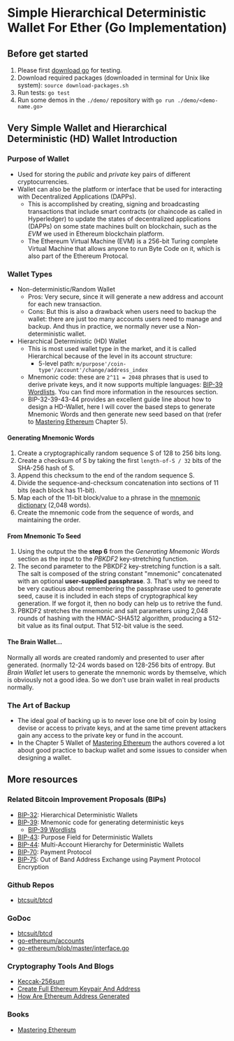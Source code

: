 # Simple Hierarchical Deterministic Wallet For Ether (Go Implementation)

## Before get started

1. Please first [download go](https://golang.org/dl/) for testing.
2. Download required packages (downloaded in terminal for Unix like system): `source download-packages.sh`
3. Run tests: `go test`
4. Run some demos in the `./demo/` repository with `go run ./demo/<demo-name.go>`


## Very Simple Wallet and Hierarchical Deterministic (HD) Wallet Introduction

### Purpose of Wallet

* Used for storing the *public* and *private* key pairs of different cryptocurrencies.
* Wallet can also be the platform or interface that be used for interacting with Decentralized Applications (DAPPs).
	* This is accomplished by creating, signing and broadcasting transactions that include smart contracts (or chaincode as called in Hyperledger) to update the states of decentralized applications (DAPPs) on some state machines built on blockchain, such as the *EVM* we used in Ethereum blockchain platform.
	* The Ethereum Virtual Machine (EVM) is a 256-bit Turing complete Virtual Machine that allows anyone to run Byte Code on it, which is also part of the Ethereum Protocal.

### Wallet Types

* Non-deterministic/Random Wallet
	* Pros: Very secure, since it will generate a new address and account for each new transaction.
	* Cons: But this is also a drawback when users need to backup the wallet: there are just too many accounts users need to manage and backup. And thus in practice, we normally never use a Non-deterministic wallet.
* Hierarchical Deterministic (HD) Wallet
	* This is most used wallet type in the market, and it is called Hierarchical because of the level in its account structure:
		* 5-level path: `m/purpose'/coin-type'/account'/change/address_index`
	* Mnemonic code: these are `2^11 = 2048` phrases that is used to derive private keys, and it now supports multiple languages: [BIP-39 Wordlists](https://github.com/bitcoin/bips/blob/master/bip-0039/bip-0039-wordlists.md). You can find more information in the resources section.
	* BIP-32-39-43-44 provides an excellent guide line about how to design a HD-Wallet, here I will cover the based steps to generate Mnemonic Words and then generate new seed based on that (refer to [Mastering Ethereum](https://www.amazon.com/s/?ie=UTF8&keywords=mastering+ethereum&tag=googhydr-20&index=aps&hvadid=241643286910&hvpos=1t1&hvnetw=g&hvrand=17035223864127781598&hvpone=&hvptwo=&hvqmt=e&hvdev=c&hvdvcmdl=&hvlocint=&hvlocphy=9016722&hvtargid=kwd-278823743929&ref=pd_sl_2fo8ttzbc9_e) Chapter 5).

#### Generating Mnemonic Words

1. Create a cryptographically random sequence S of 128 to 256 bits long.
2. Create a checksum of S by taking the first `length-of-S / 32` bits of the SHA-256 hash of S.
3. Append this checksum to the end of the random sequence S.
4. Divide the sequence-and-checksum concatenation into sections of 11 bits (each block has 11-bit).
5. Map each of the 11-bit block/value to a phrase in the [mnemonic dictionary](https://github.com/bitcoin/bips/blob/master/bip-0039/bip-0039-wordlists.md) (2,048 words).
6. Create the mnemonic code from the sequence of words, and maintaining the order.

#### From Mnemonic To Seed

1. Using the output the the **step 6** from the *Generating Mnemonic Words* section as the input to the *PBKDF2* key-stretching function.
2. The second parameter to the PBKDF2 key-stretching function is a salt. The salt is composed of the string constant "mnemonic" concatenated with an optional **user-supplied passphrase**. 
	3. That's why we need to be very cautious about remembering the passphrase used to generate seed, cause it is included in each steps of cryptographical key generation. If we forgot it, then no body can help us to retrive the fund.
4. PBKDF2 stretches the mnemonic and salt parameters using 2,048 rounds of hashing with the HMAC-SHA512 algorithm, producing a 512-bit value as its final output. That 512-bit value is the seed.

#### The Brain Wallet...

Normally all words are created randomly and presented to user after generated. (normally 12-24 words based on 128-256 bits of entropy. But *Brain Wallet* let users to generate the mnemonic words by themselve, which is obviously not a good idea. So we don't use brain wallet in real products normally.


### The Art of Backup

* The ideal goal of backing up is to never lose one bit of coin by losing devise or access to private keys, and at the same time prevent attackers gain any access to the private key or fund in the account.
* In the Chapter 5 Wallet of [Mastering Ethereum](https://www.amazon.com/s/?ie=UTF8&keywords=mastering+ethereum&tag=googhydr-20&index=aps&hvadid=241643286910&hvpos=1t1&hvnetw=g&hvrand=17035223864127781598&hvpone=&hvptwo=&hvqmt=e&hvdev=c&hvdvcmdl=&hvlocint=&hvlocphy=9016722&hvtargid=kwd-278823743929&ref=pd_sl_2fo8ttzbc9_e) the authors covered a lot about good practice to backup wallet and some issues to consider when designing a wallet.


## More resources

### Related Bitcoin Improvement Proposals (BIPs)

* [BIP-32](https://github.com/bitcoin/bips/blob/master/bip-0032.mediawiki): Hierarchical Deterministic Wallets
* [BIP-39](https://github.com/bitcoin/bips/blob/master/bip-0039.mediawiki): Mnemonic code for generating deterministic keys
	* [BIP-39 Wordlists](https://github.com/bitcoin/bips/blob/master/bip-0039/bip-0039-wordlists.md)
* [BIP-43](https://github.com/bitcoin/bips/blob/master/bip-0043.mediawiki): Purpose Field for Deterministic Wallets
* [BIP-44](https://github.com/bitcoin/bips/blob/master/bip-0044.mediawiki): Multi-Account Hierarchy for Deterministic Wallets
* [BIP-70](https://github.com/bitcoin/bips/blob/master/bip-0070.mediawiki): Payment Protocol
* [BIP-75](https://github.com/bitcoin/bips/blob/master/bip-0075.mediawiki): Out of Band Address Exchange using Payment Protocol Encryption

### Github Repos

* [btcsuit/btcd](https://github.com/btcsuite/btcd/blob/master/chaincfg/params.go#L225)

### GoDoc

* [btcsuit/btcd](https://godoc.org/github.com/btcsuite/btcd/chaincfg#Params)
* [go-ethereum/accounts](https://godoc.org/github.com/ethereum/go-ethereum/accounts)
* [go-ethereum/blob/master/interface.go](https://github.com/ethereum/go-ethereum/blob/master/interfaces.go)

### Cryptography Tools And Blogs

* [Keccak-256sum](https://github.com/maandree/sha3sum)
* [Create Full Ethereum Keypair And Address](https://kobl.one/blog/create-full-ethereum-keypair-and-address/)
* [How Are Ethereum Address Generated](https://ethereum.stackexchange.com/questions/3542/how-are-ethereum-addresses-generated)


### Books
* [Mastering Ethereum](https://www.amazon.com/s/?ie=UTF8&keywords=mastering+ethereum&tag=googhydr-20&index=aps&hvadid=241643286910&hvpos=1t1&hvnetw=g&hvrand=17035223864127781598&hvpone=&hvptwo=&hvqmt=e&hvdev=c&hvdvcmdl=&hvlocint=&hvlocphy=9016722&hvtargid=kwd-278823743929&ref=pd_sl_2fo8ttzbc9_e)

